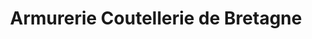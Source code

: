 ---
title: "Armurerie Coutellerie de Bretagne"
url: /rennes/armurerie-coutellerie-de-bretagne/
shop: Waffen
---